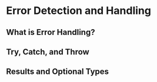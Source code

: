 # Error Detection and Handling

## What is Error Handling?

## Try, Catch, and Throw

## Results and Optional Types

